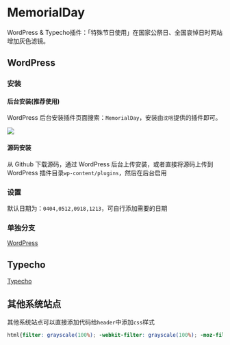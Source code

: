 # MemorialDay

WordPress &amp; Typecho插件：「特殊节日使用」在国家公祭日、全国哀悼日时网站增加灰色滤镜。

## WordPress

### 安装

#### 后台安装(推荐使用)

WordPress 后台安装插件页面搜索：`MemorialDay`，安装由`沈唁`提供的插件即可。

<a href="https://wordpress.org/plugins/memorialday"><img src="https://cdn.jsdelivr.net/gh/sy-records/MemorialDay/wordpress-MemorialDay.png"></a>

#### 源码安装

从 Github 下载源码，通过 WordPress 后台上传安装，或者直接将源码上传到 WordPress 插件目录`wp-content/plugins`，然后在后台启用

### 设置

默认日期为：`0404,0512,0918,1213`，可自行添加需要的日期

### 单独分支

[WordPress](https://github.com/sy-records/MemorialDay/tree/wordpress)

## Typecho

[Typecho](https://github.com/sy-records/MemorialDay/tree/typecho)

## 其他系统站点

其他系统站点可以直接添加代码给`header`中添加`css`样式

```css
html{filter: grayscale(100%); -webkit-filter: grayscale(100%); -moz-filter: grayscale(100%); -ms-filter: grayscale(100%); -o-filter: grayscale(100%); filter: url("data:image/svg+xml;utf8,#grayscale"); filter:progid:DXImageTransform.Microsoft.BasicImage(grayscale=1); -webkit-filter: grayscale(1);}
```
